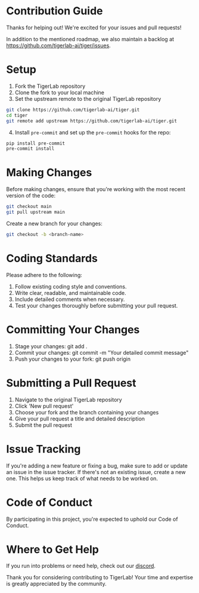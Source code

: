 # Contribution Guide
Thanks for helping out! We're excited for your issues and pull requests! 

In addition to the mentioned roadmap, we also maintain a backlog at https://github.com/tigerlab-ai/tiger/issues.

# Setup
1. Fork the TigerLab repository
2. Clone the fork to your local machine
3. Set the upstream remote to the original TigerLab repository
```bash
git clone https://github.com/tigerlab-ai/tiger.git
cd tiger
git remote add upstream https://github.com/tigerlab-ai/tiger.git
```
4. Install `pre-commit` and set up the `pre-commit` hooks for the repo:
```bash
pip install pre-commit
pre-commit install
```

# Making Changes
Before making changes, ensure that you're working with the most recent version of the code:

```bash
git checkout main
git pull upstream main
```

Create a new branch for your changes:

```bash
git checkout -b <branch-name>
```

# Coding Standards
Please adhere to the following:

1. Follow existing coding style and conventions.
2. Write clear, readable, and maintainable code.
3. Include detailed comments when necessary.
4. Test your changes thoroughly before submitting your pull request.

# Committing Your Changes
1. Stage your changes: git add .
2. Commit your changes: git commit -m "Your detailed commit message"
3. Push your changes to your fork: git push origin <branch-name>

# Submitting a Pull Request
1. Navigate to the original TigerLab repository
2. Click 'New pull request'
3. Choose your fork and the branch containing your changes
4. Give your pull request a title and detailed description
5. Submit the pull request

# Issue Tracking
If you're adding a new feature or fixing a bug, make sure to add or update an issue in the issue tracker. If there's not an existing issue, create a new one. This helps us keep track of what needs to be worked on.

# Code of Conduct
By participating in this project, you're expected to uphold our Code of Conduct.

# Where to Get Help
If you run into problems or need help, check out our [discord](https://discord.gg/GnwH2STv).

Thank you for considering contributing to TigerLab! Your time and expertise is greatly appreciated by the community.
